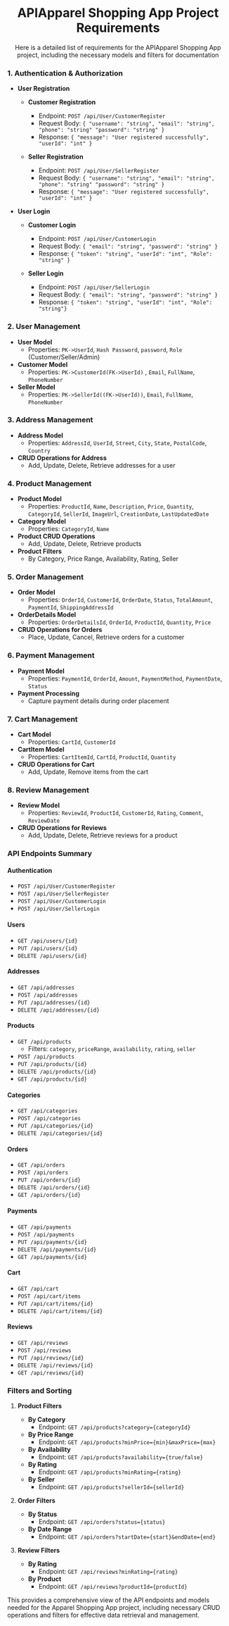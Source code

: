                      
<h1 align="center" style="font-weight: bold;">APIApparel Shopping App Project Requirements</h1>


<p align="center">Here is a detailed list of requirements for the APIApparel Shopping App project, including the necessary models and filters for documentation

### 1. **Authentication & Authorization**
   - **User Registration**
     - **Customer Registration** 
         - Endpoint: `POST /api/User/CustomerRegister`
         - Request Body: `{ "username": "string", "email": "string", "phone": "string" "password": "string" }`
         - Response: `{ "message": "User registered successfully", "userId": "int" }`
      
     - **Seller Registration** 
         - Endpoint: `POST /api/User/SellerRegister`
         - Request Body: `{ "username": "string", "email": "string", "phone": "string" "password": "string" }`
         - Response: `{ "message": "User registered successfully", "userId": "int" }`

   - **User Login**
     - **Customer Login** 
         - Endpoint: `POST /api/User/CustomerLogin`
         - Request Body: `{ "email": "string", "password": "string" }`
         - Response: `{ "token": "string", "userId": "int", "Role": "string" }`
      
     - **Seller Login** 
         - Endpoint: `POST /api/User/SellerLogin`
         - Request Body: `{ "email": "string", "password": "string" }`
         - Response: `{ "token": "string", "userId": "int", "Role": "string"}`

### 2. **User Management**
   - **User Model**
     - Properties: `PK->UserId`, `Hash Password`, `password`, `Role` (Customer/Seller/Admin)
   - **Customer Model**
     - Properties: `PK->CustomerId(FK->UserId)` , `Email`, `FullName`, `PhoneNumber`
   - **Seller Model**
     - Properties: `PK->SellerId((FK->UserId))`, `Email`, `FullName`, `PhoneNumber`

### 3. **Address Management**
   - **Address Model**
     - Properties: `AddressId`, `UserId`, `Street`, `City`, `State`, `PostalCode`, `Country`
   - **CRUD Operations for Address**
     - Add, Update, Delete, Retrieve addresses for a user

### 4. **Product Management**
   - **Product Model**
     - Properties: `ProductId`, `Name`, `Description`, `Price`, `Quantity`, `CategoryId`, `SellerId`, `ImageUrl`, `CreationDate`, `LastUpdatedDate`
   - **Category Model**
     - Properties: `CategoryId`, `Name`
   - **Product CRUD Operations**
     - Add, Update, Delete, Retrieve products
   - **Product Filters**
     - By Category, Price Range, Availability, Rating, Seller

### 5. **Order Management**
   - **Order Model**
     - Properties: `OrderId`, `CustomerId`, `OrderDate`, `Status`, `TotalAmount`, `PaymentId`, `ShippingAddressId`
   - **OrderDetails Model**
     - Properties: `OrderDetailsId`, `OrderId`, `ProductId`, `Quantity`, `Price`
   - **CRUD Operations for Orders**
     - Place, Update, Cancel, Retrieve orders for a customer

### 6. **Payment Management**
   - **Payment Model**
     - Properties: `PaymentId`, `OrderId`, `Amount`, `PaymentMethod`, `PaymentDate`, `Status`
   - **Payment Processing**
     - Capture payment details during order placement

### 7. **Cart Management**
   - **Cart Model**
     - Properties: `CartId`, `CustomerId`
   - **CartItem Model**
     - Properties: `CartItemId`, `CartId`, `ProductId`, `Quantity`
   - **CRUD Operations for Cart**
     - Add, Update, Remove items from the cart

### 8. **Review Management**
   - **Review Model**
     - Properties: `ReviewId`, `ProductId`, `CustomerId`, `Rating`, `Comment`, `ReviewDate`
   - **CRUD Operations for Reviews**
     - Add, Update, Delete, Retrieve reviews for a product

### API Endpoints Summary

#### Authentication
   -  `POST /api/User/CustomerRegister`
   -  `POST /api/User/SellerRegister`
   -  `POST /api/User/CustomerLogin`
   - `POST /api/User/SellerLogin`

#### Users
   - `GET /api/users/{id}`
   - `PUT /api/users/{id}`
   - `DELETE /api/users/{id}`

#### Addresses
   - `GET /api/addresses`
   - `POST /api/addresses`
   - `PUT /api/addresses/{id}`
   - `DELETE /api/addresses/{id}`

#### Products
   - `GET /api/products`
     - Filters: `category`, `priceRange`, `availability`, `rating`, `seller`
   - `POST /api/products`
   - `PUT /api/products/{id}`
   - `DELETE /api/products/{id}`
   - `GET /api/products/{id}`

#### Categories
   - `GET /api/categories`
   - `POST /api/categories`
   - `PUT /api/categories/{id}`
   - `DELETE /api/categories/{id}`

#### Orders
   - `GET /api/orders`
   - `POST /api/orders`
   - `PUT /api/orders/{id}`
   - `DELETE /api/orders/{id}`
   - `GET /api/orders/{id}`

#### Payments
   - `GET /api/payments`
   - `POST /api/payments`
   - `PUT /api/payments/{id}`
   - `DELETE /api/payments/{id}`
   - `GET /api/payments/{id}`

#### Cart
   - `GET /api/cart`
   - `POST /api/cart/items`
   - `PUT /api/cart/items/{id}`
   - `DELETE /api/cart/items/{id}`

#### Reviews
   - `GET /api/reviews`
   - `POST /api/reviews`
   - `PUT /api/reviews/{id}`
   - `DELETE /api/reviews/{id}`
   - `GET /api/reviews/{id}`

### Filters and Sorting

1. **Product Filters**
   - **By Category**
     - Endpoint: `GET /api/products?category={categoryId}`
   - **By Price Range**
     - Endpoint: `GET /api/products?minPrice={min}&maxPrice={max}`
   - **By Availability**
     - Endpoint: `GET /api/products?availability={true/false}`
   - **By Rating**
     - Endpoint: `GET /api/products?minRating={rating}`
   - **By Seller**
     - Endpoint: `GET /api/products?sellerId={sellerId}`

2. **Order Filters**
   - **By Status**
     - Endpoint: `GET /api/orders?status={status}`
   - **By Date Range**
     - Endpoint: `GET /api/orders?startDate={start}&endDate={end}`

3. **Review Filters**
   - **By Rating**
     - Endpoint: `GET /api/reviews?minRating={rating}`
   - **By Product**
     - Endpoint: `GET /api/reviews?productId={productId}`

This provides a comprehensive view of the API endpoints and models needed for the Apparel Shopping App project, including necessary CRUD operations and filters for effective data retrieval and management.</p>


